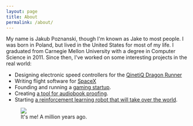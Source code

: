 ```yaml
---
layout: page
title: About
permalink: /about/
---
```


My name is Jakub Poznanski, though I'm known as Jake to most people. I was born in Poland, but lived in the United States for most of my life. I graduated from Carnegie Mellon University with a degree in Computer Science in 2011. Since then, I've worked on some interesting projects in the real world:

- Designing electronic speed controllers for the [QinetiQ Dragon Runner](https://www.qinetiq.com/en-us/what-we-do/services-and-products/dragon-runner-small-and-compact-robot) 
- Writing flight software for [SpaceX](https://www.spacex.com)
- Founding and running a [gaming startup](https://www.randomsaladgames.com).
- Creating [a tool for audiobook proofing](https://www.pozotron.com). 
- Starting [a reinforcement learning robot that will take over the world](https://www.gooddog.ai).

<figure>
    <img src="{{ site.baseurl | prepend: site.url }}/images/profile.jpg" />
    <figcaption>It's me! A million years ago.</figcaption>
</figure>
